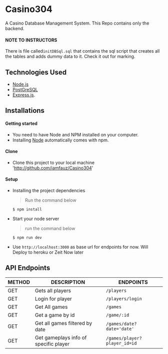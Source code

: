 # Casino304
A Casino Database Management System. This Repo contains only the backend.

#### NOTE TO INSTRUCTORS
There is file called`initDBSql.sql` that contains the sql script that creates all the tables and adds dummy data to it. Check it out for marking.

## Technologies Used

[node]: (https://nodejs.org)

- [Node.js](node)
- [PostGreSQL](node)
- [Express.js](https://expressjs.com).

## Installations

#### Getting started

- You need to have Node and NPM installed on your computer.
- Installing [Node](node) automatically comes with npm.

#### Clone

- Clone this project to your local machine 'http://github.com/iamfauz/Casino304'

#### Setup

- Installing the project dependencies
  > Run the command below
  ```shell
  $ npm install
  ```
- Start your node server
  > run the command below
  ```shell
  $ npm run dev
  ```
- Use `http://localhost:3000` as base url for endpoints for now. Will Deploy to heroku or Zeit Now later

## API Endpoints

| METHOD | DESCRIPTION                             | ENDPOINTS                     |  
| ------ | --------------------------------------- | ------------------------------|               
|  GET   | Gets all players                        | `/players`                    |               
|  GET   | Login for player                        | `/players/login`              |             
|  GET   | Get All games                           | `/games`                      |
|  GET   | Get a game by id                        | `/game/:id`                   |
|  GET   | Get all games filtered by date          | `/games/date?date='date'`     |
|  GET   | Get gameplays info of specific player   | `/games/player?player_id=id`  |


